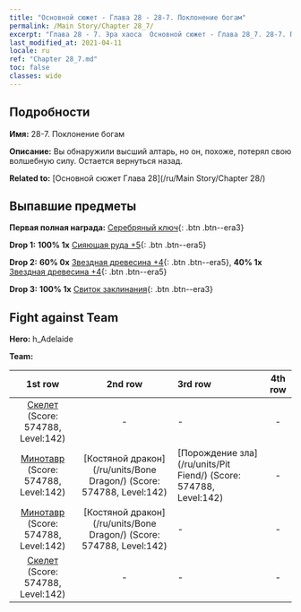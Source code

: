 ```yaml
---
title: "Основной сюжет - Глава 28 - 28-7. Поклонение богам"
permalink: /Main Story/Chapter 28_7/
excerpt: "Глава 28 - 7. Эра хаоса  Основной сюжет - Глава 28_7. 28-7. Поклонение богам"
last_modified_at: 2021-04-11
locale: ru
ref: "Chapter 28_7.md"
toc: false
classes: wide
---
```


## Подробности

 **Имя:** 28-7. Поклонение богам

 **Описание:** Вы обнаружили высший алтарь, но он, похоже, потерял свою волшебную силу. Остается вернуться назад.

 **Related to:** [Основной сюжет Глава 28](/ru/Main Story/Chapter 28/)

## Выпавшие предметы

 **Первая полная награда:** [Серебряный ключ](/ru/Items/con_693/){: .btn .btn--era3}

 **Drop 1:** **100% 1x** [Сияющая руда +5](/ru/Items/mat_96/){: .btn .btn--era5}

 **Drop 2:** **60% 0x** [Звездная древесина +4](/ru/Items/mat_90/){: .btn .btn--era5}, **40% 1x** [Звездная древесина +4](/ru/Items/mat_90/){: .btn .btn--era5}

 **Drop 3:** **100% 1x** [Свиток заклинания](/ru/Items/con_694/){: .btn .btn--era3}


## Fight against Team
 **Hero:** h_Adelaide

 **Team:**


  | 1st row | 2nd row | 3rd row | 4th row |
  |:----:|:----:|:----|:----:|
  | [Скелет](/ru/units/Skeleton/) (Score: 574788, Level:142)  | - | - | - |
  | [Минотавр](/ru/units/Minotaur/) (Score: 574788, Level:142)  | [Костяной дракон](/ru/units/Bone Dragon/) (Score: 574788, Level:142)  | [Порождение зла](/ru/units/Pit Fiend/) (Score: 574788, Level:142)  | - |
  | [Минотавр](/ru/units/Minotaur/) (Score: 574788, Level:142)  | [Костяной дракон](/ru/units/Bone Dragon/) (Score: 574788, Level:142)  | - | - |
  | [Скелет](/ru/units/Skeleton/) (Score: 574788, Level:142)  | - | - | - |


